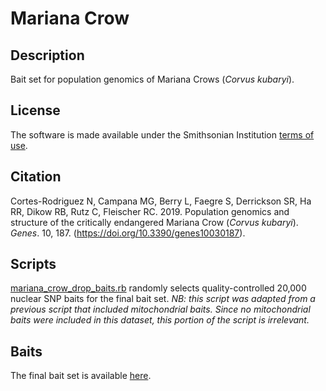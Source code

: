 # Mariana Crow  
## Description  
Bait set for population genomics of Mariana Crows (*Corvus kubaryi*).  
## License  
The software is made available under the Smithsonian Institution [terms of use](https://www.si.edu/termsofuse).  
## Citation  
Cortes-Rodriguez N, Campana MG, Berry L, Faegre S, Derrickson SR, Ha RR, Dikow RB, Rutz C, Fleischer RC. 2019. Population genomics and structure of the critically endangered Mariana Crow (*Corvus kubaryi*). *Genes*. 10, 187. (https://doi.org/10.3390/genes10030187).  
## Scripts  
[mariana_crow_drop_baits.rb](mariana_crow_drop_baits.rb) randomly selects quality-controlled 20,000 nuclear SNP baits for the final bait set. *NB: this script was adapted from a previous script that included mitochondrial baits. Since no mitochondrial baits were included in this dataset, this portion of the script is irrelevant.*  

## Baits  
The final bait set is available [here](mariana_crow_baits.fa).  
